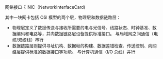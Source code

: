网络接口卡 NIC（NetworkInterfaceCard)

其中一块网卡包括 OSI 模型的两个层，物理层和数据链路层：

- 物理层定义了数据传送与接收所需要的电与光信号、线路状态、时钟基准、数据编码和电路等，并向数据链路层设备提供标准接口。
  与局域网之间通信（电缆/双绞线）串行
- 数据链路层则提供寻址机构、数据帧的构建、数据差错检查、传送控制、向网络层提供标准的数据接口等功能。
  与计算机通信（I/O 总线）并行

